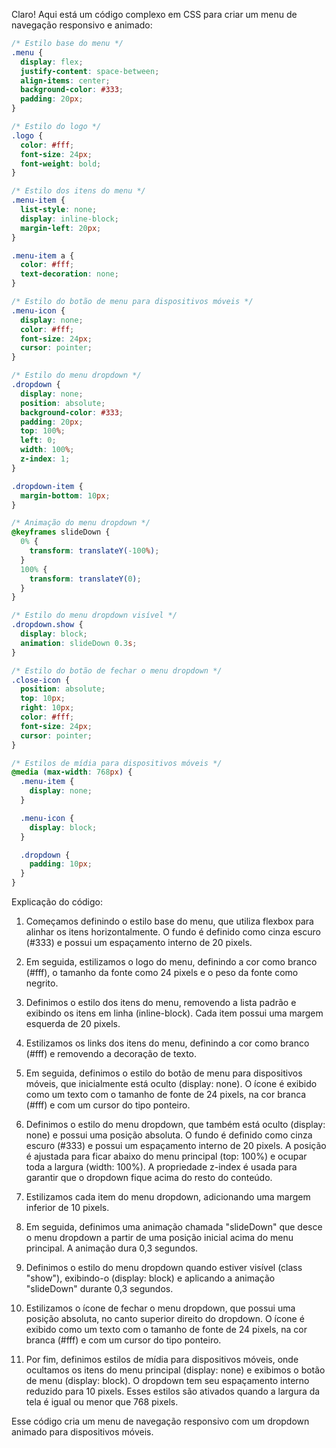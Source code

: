 Claro! Aqui está um código complexo em CSS para criar um menu de navegação responsivo e animado:

```css
/* Estilo base do menu */
.menu {
  display: flex;
  justify-content: space-between;
  align-items: center;
  background-color: #333;
  padding: 20px;
}

/* Estilo do logo */
.logo {
  color: #fff;
  font-size: 24px;
  font-weight: bold;
}

/* Estilo dos itens do menu */
.menu-item {
  list-style: none;
  display: inline-block;
  margin-left: 20px;
}

.menu-item a {
  color: #fff;
  text-decoration: none;
}

/* Estilo do botão de menu para dispositivos móveis */
.menu-icon {
  display: none;
  color: #fff;
  font-size: 24px;
  cursor: pointer;
}

/* Estilo do menu dropdown */
.dropdown {
  display: none;
  position: absolute;
  background-color: #333;
  padding: 20px;
  top: 100%;
  left: 0;
  width: 100%;
  z-index: 1;
}

.dropdown-item {
  margin-bottom: 10px;
}

/* Animação do menu dropdown */
@keyframes slideDown {
  0% {
    transform: translateY(-100%);
  }
  100% {
    transform: translateY(0);
  }
}

/* Estilo do menu dropdown visível */
.dropdown.show {
  display: block;
  animation: slideDown 0.3s;
}

/* Estilo do botão de fechar o menu dropdown */
.close-icon {
  position: absolute;
  top: 10px;
  right: 10px;
  color: #fff;
  font-size: 24px;
  cursor: pointer;
}

/* Estilos de mídia para dispositivos móveis */
@media (max-width: 768px) {
  .menu-item {
    display: none;
  }

  .menu-icon {
    display: block;
  }

  .dropdown {
    padding: 10px;
  }
}
```

Explicação do código:

1. Começamos definindo o estilo base do menu, que utiliza flexbox para alinhar os itens horizontalmente. O fundo é definido como cinza escuro (#333) e possui um espaçamento interno de 20 pixels.

2. Em seguida, estilizamos o logo do menu, definindo a cor como branco (#fff), o tamanho da fonte como 24 pixels e o peso da fonte como negrito.

3. Definimos o estilo dos itens do menu, removendo a lista padrão e exibindo os itens em linha (inline-block). Cada item possui uma margem esquerda de 20 pixels.

4. Estilizamos os links dos itens do menu, definindo a cor como branco (#fff) e removendo a decoração de texto.

5. Em seguida, definimos o estilo do botão de menu para dispositivos móveis, que inicialmente está oculto (display: none). O ícone é exibido como um texto com o tamanho de fonte de 24 pixels, na cor branca (#fff) e com um cursor do tipo ponteiro.

6. Definimos o estilo do menu dropdown, que também está oculto (display: none) e possui uma posição absoluta. O fundo é definido como cinza escuro (#333) e possui um espaçamento interno de 20 pixels. A posição é ajustada para ficar abaixo do menu principal (top: 100%) e ocupar toda a largura (width: 100%). A propriedade z-index é usada para garantir que o dropdown fique acima do resto do conteúdo.

7. Estilizamos cada item do menu dropdown, adicionando uma margem inferior de 10 pixels.

8. Em seguida, definimos uma animação chamada "slideDown" que desce o menu dropdown a partir de uma posição inicial acima do menu principal. A animação dura 0,3 segundos.

9. Definimos o estilo do menu dropdown quando estiver visível (class "show"), exibindo-o (display: block) e aplicando a animação "slideDown" durante 0,3 segundos.

10. Estilizamos o ícone de fechar o menu dropdown, que possui uma posição absoluta, no canto superior direito do dropdown. O ícone é exibido como um texto com o tamanho de fonte de 24 pixels, na cor branca (#fff) e com um cursor do tipo ponteiro.

11. Por fim, definimos estilos de mídia para dispositivos móveis, onde ocultamos os itens do menu principal (display: none) e exibimos o botão de menu (display: block). O dropdown tem seu espaçamento interno reduzido para 10 pixels. Esses estilos são ativados quando a largura da tela é igual ou menor que 768 pixels.

Esse código cria um menu de navegação responsivo com um dropdown animado para dispositivos móveis.
